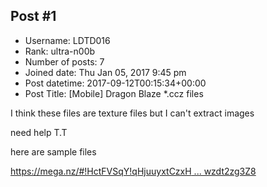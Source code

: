 ## Post #1
- Username: LDTD016
- Rank: ultra-n00b
- Number of posts: 7
- Joined date: Thu Jan 05, 2017 9:45 pm
- Post datetime: 2017-09-12T00:15:34+00:00
- Post Title: [Mobile] Dragon Blaze *.ccz files

I think these files are texture files but I can't extract images  

need help T.T

here are sample files

[https://mega.nz/#!HctFVSqY!qHjuuyxtCzxH ... wzdt2zg3Z8](https://mega.nz/#!HctFVSqY!qHjuuyxtCzxHqrz64gPPbPlekxNO3k8HFwzdt2zg3Z8)
